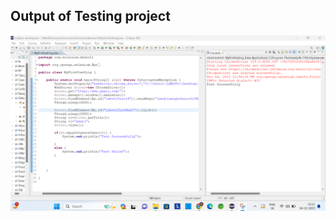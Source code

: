 <h2>Output of Testing project</h2>
<img src="https://github.com/NanditaWaghchoure/TestingProject/blob/main/Testing.png"/>
